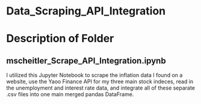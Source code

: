 # **Data_Scraping_API_Integration**
# **Description of Folder**
## **mscheitler_Scrape_API_Integration.ipynb**<br>
I utilized this Jupyter Notebook to scrape the inflation data I found on a website, use the Yaoo Finance API for my three main stock indeces, read in the unemployment and interest rate data, and integrate all of these separate .csv files into one main merged pandas DataFrame. 

